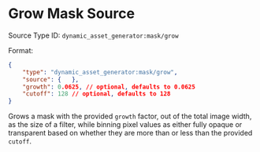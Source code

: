 # Grow Mask Source

Source Type ID: `dynamic_asset_generator:mask/grow`

Format:

```json
{
    "type": "dynamic_asset_generator:mask/grow",
    "source": {   },
    "growth": 0.0625, // optional, defaults to 0.0625
    "cutoff": 128 // optional, defaults to 128
}
```

Grows a mask with the provided `growth` factor, out of the total image width, as the size of a filter, while binning pixel values as either fully opaque or transparent based on whether they are more than or less than the provided `cutoff`.
